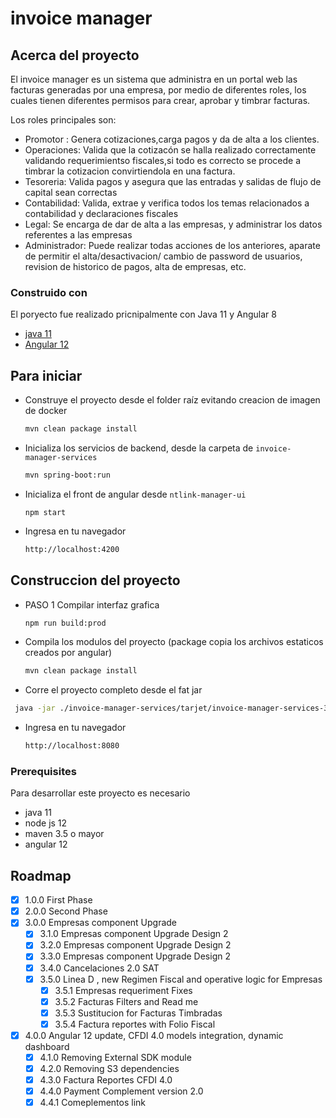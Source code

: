 # invoice manager

<!-- ABOUT THE PROJECT -->
## Acerca del proyecto

El invoice manager es un sistema que administra en un portal web las facturas generadas por una empresa, por medio de diferentes roles, los cuales tienen diferentes permisos para crear, aprobar y timbrar facturas.


Los roles principales son:
* Promotor : Genera cotizaciones,carga pagos y da de alta a los clientes.
* Operaciones: Valida que la cotizacón se halla realizado correctamente validando requerimientso fiscales,si todo es correcto se procede a timbrar la cotizacion convirtiendola en una factura.
* Tesoreria: Valida pagos y asegura que las entradas y salidas de flujo de capital sean correctas
* Contabilidad: Valida, extrae y verifica todos los temas relacionados a contabilidad y declaraciones fiscales
* Legal: Se encarga de dar de alta a las empresas, y administrar los datos referentes a las empresas
* Administrador: Puede realizar todas acciones de los anteriores, aparate de permitir el alta/desactivacion/ cambio de password de usuarios, revision de historico de pagos, alta de empresas, etc.



### Construido con

El poryecto fue realizado pricnipalmente con Java 11 y Angular 8
* [java 11](https://www.oracle.com/mx/java/technologies/javase-jdk11-downloads.html)
* [Angular 12](https://angular.io)



<!-- GETTING STARTED -->
## Para iniciar

* Construye el proyecto desde el folder raíz evitando creacion de imagen de docker
  ```sh
  mvn clean package install
  ```

* Inicializa los servicios de backend, desde la carpeta de <code>invoice-manager-services</code>
  ```sh
  mvn spring-boot:run
  ```
  
* Inicializa el front de angular desde <code>ntlink-manager-ui</code>
  ```
  npm start
  ```

* Ingresa en tu navegador
  ```sh
  http://localhost:4200
  ```

## Construccion del proyecto

* PASO 1 Compilar interfaz grafica
  ``` sh
  npm run build:prod
  ```
* Compila los modulos del proyecto (package copia los archivos estaticos creados por angular)
  ```sh
  mvn clean package install
  ```

* Corre el proyecto completo desde el fat jar
 ```sh
  java -jar ./invoice-manager-services/tarjet/invoice-manager-services-3.x.x.jar
  ```
* Ingresa en tu navegador
  ```sh
  http://localhost:8080
  ```


### Prerequisites

Para desarrollar este proyecto es necesario

* java 11
* node js 12
* maven 3.5 o mayor
* angular 12

<!-- ROADMAP -->
## Roadmap

- [x] 1.0.0 First Phase
- [x] 2.0.0 Second Phase
- [x] 3.0.0 Empresas component Upgrade
  - [x] 3.1.0 Empresas component Upgrade Design 2
  - [x] 3.2.0 Empresas component Upgrade Design 2
  - [x] 3.3.0 Empresas component Upgrade Design 2
  - [x] 3.4.0 Cancelaciones 2.0 SAT
  - [x] 3.5.0 Linea D , new Regimen Fiscal and operative logic for Empresas
    - [x] 3.5.1 Empresas requeriment Fixes 
    - [x] 3.5.2 Facturas Filters and Read me
    - [x] 3.5.3 Sustitucion for Facturas Timbradas
    - [x] 3.5.4 Factura reportes with Folio Fiscal
- [x] 4.0.0 Angular 12 update, CFDI 4.0 models integration, dynamic dashboard
  - [x] 4.1.0 Removing External SDK module
  - [x] 4.2.0 Removing S3 dependencies
  - [x] 4.3.0 Factura Reportes CFDI 4.0
  - [x] 4.4.0 Payment Complement version 2.0
  - [x] 4.4.1 Comeplementos link